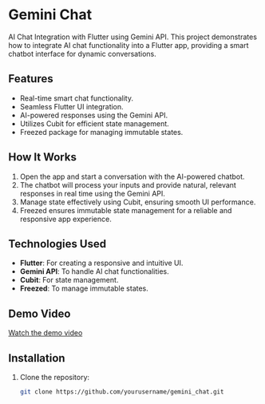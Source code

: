 # Gemini Chat

AI Chat Integration with Flutter using Gemini API. This project demonstrates how to integrate AI chat functionality into a Flutter app, providing a smart chatbot interface for dynamic conversations.

## Features

- Real-time smart chat functionality.
- Seamless Flutter UI integration.
- AI-powered responses using the Gemini API.
- Utilizes Cubit for efficient state management.
- Freezed package for managing immutable states.

## How It Works

1. Open the app and start a conversation with the AI-powered chatbot.
2. The chatbot will process your inputs and provide natural, relevant responses in real time using the Gemini API.
3. Manage state effectively using Cubit, ensuring smooth UI performance.
4. Freezed ensures immutable state management for a reliable and responsive app experience.

## Technologies Used

- **Flutter**: For creating a responsive and intuitive UI.
- **Gemini API**: To handle AI chat functionalities.
- **Cubit**: For state management.
- **Freezed**: To manage immutable states.

## Demo Video

[Watch the demo video](https://github.com/user-attachments/assets/92d4cf50-a363-4f60-b777-0824c9f78156)

## Installation

1. Clone the repository:
   ```bash
   git clone https://github.com/yourusername/gemini_chat.git
